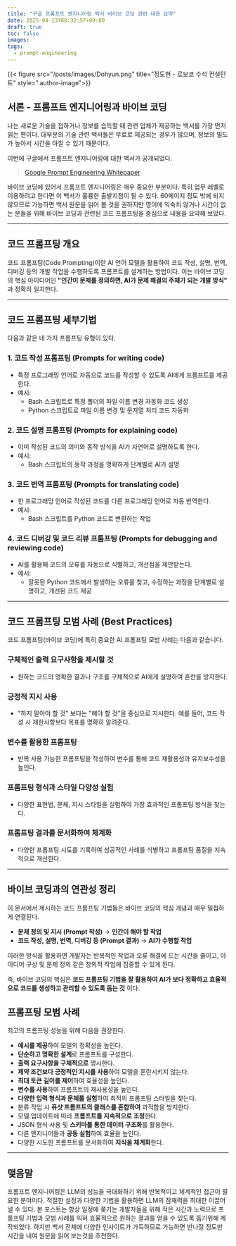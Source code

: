 ```yaml
---
title: "구글 프롬프트 엔지니어링 백서 바이브 코딩 관련 내용 요약"
date: 2025-04-13T08:32:57+09:00
draft: true
toc: false
images:
tags:
  - prompt-engineering
---
```


{{< figure src="/posts/images/Dohyun.png" title="정도현 - 로보코 수석 컨설턴트" style=".author-image">}}

## 서론 - 프롬프트 엔지니어링과 바이브 코딩

나는 새로운 기술을 접하거나 정보를 습득할 때 관련 업체가 제공하는 백서를 가장 먼저 읽는 편이다. 대부분의 기술 관련 백서들은 무료로 제공되는 경우가 많으며, 정보의 밀도가 높아서 시간을 아낄 수 있기 때문이다.

이번에 구글에서 프롬프트 엔지니어링에 대한 백서가 공개되었다. 

> [Google Prompt Engineering Whitepaper](https://www.kaggle.com/whitepaper-prompt-engineering)

바이브 코딩에 있어서 프롬프트 엔지니어링은 매우 중요한 부분이다. 특히 업무 레벨로 이용하려고 한다면 이 백서가 훌륭한 출발지점이 될 수 있다. 60페이지 정도 밖에 되지 않으므로 가능하면 백서 원문을 읽어 볼 것을 권하지만 영어에 익숙치 않거나 시간이 없는 분들을 위해 바이브 코딩과 관련된 코드 프롬프팅을 중심으로 내용을 요약해 보았다.

---


## **코드 프롬프팅 개요**

코드 프롬프팅(Code Prompting)이란 AI 언어 모델을 활용하여 코드 작성, 설명, 번역, 디버깅 등의 개발 작업을 수행하도록 프롬프트를 설계하는 방법이다. 이는 바이브 코딩의 핵심 아이디어인 **"인간이 문제를 정의하면, AI가 문제 해결의 주체가 되는 개발 방식"** 과 정확히 일치한다.

---

## **코드 프롬프팅 세부기법**

다음과 같은 네 가지 프롬프팅 유형이 있다.

### 1️. **코드 작성 프롬프팅 (Prompts for writing code)**

- 특정 프로그래밍 언어로 자동으로 코드를 작성할 수 있도록 AI에게 프롬프트를 제공한다.
- 예시:
  - Bash 스크립트로 특정 폴더의 파일 이름 변경 자동화 코드 생성
  - Python 스크립트로 파일 이름 변경 및 문자열 처리 코드 자동화

### 2️. **코드 설명 프롬프팅 (Prompts for explaining code)**

- 이미 작성된 코드의 의미와 동작 방식을 AI가 자연어로 설명하도록 한다.
- 예시:
  - Bash 스크립트의 동작 과정을 명확하게 단계별로 AI가 설명

### 3️. **코드 번역 프롬프팅 (Prompts for translating code)**

- 한 프로그래밍 언어로 작성된 코드를 다른 프로그래밍 언어로 자동 번역한다.
- 예시:
  - Bash 스크립트를 Python 코드로 변환하는 작업

### 4️. **코드 디버깅 및 코드 리뷰 프롬프팅 (Prompts for debugging and reviewing code)**

- AI를 활용해 코드의 오류를 자동으로 식별하고, 개선점을 제안받는다.
- 예시:
  - 잘못된 Python 코드에서 발생하는 오류를 찾고, 수정하는 과정을 단계별로 설명하고, 개선된 코드 제공

---

## **코드 프롬프팅 모범 사례 (Best Practices)**

코드 프롬프팅(바이브 코딩)에 특히 중요한 AI 프롬프팅 모범 사례는 다음과 같습니다.

### **구체적인 출력 요구사항을 제시할 것**

- 원하는 코드의 명확한 결과나 구조를 구체적으로 AI에게 설명하여 혼란을 방지한다.

### **긍정적 지시 사용**

- "하지 말아야 할 것" 보다는 "해야 할 것"을 중심으로 지시한다. 예를 들어, 코드 작성 시 제한사항보다 목표를 명확히 알려준다.

### **변수를 활용한 프롬프팅**

- 반복 사용 가능한 프롬프팅을 작성하여 변수를 통해 코드 재활용성과 유지보수성을 높인다. 

### **프롬프팅 형식과 스타일 다양성 실험**

- 다양한 표현법, 문체, 지시 스타일을 실험하여 가장 효과적인 프롬프팅 방식을 찾는다.

### **프롬프팅 결과를 문서화하여 체계화**

- 다양한 프롬프팅 시도를 기록하여 성공적인 사례를 식별하고 프롬프팅 품질을 지속적으로 개선한다.

---

## **바이브 코딩과의 연관성 정리**

이 문서에서 제시하는 코드 프롬프팅 기법들은 바이브 코딩의 핵심 개념과 매우 밀접하게 연결된다.

- **문제 정의 및 지시 (Prompt 작성)** → **인간이 해야 할 작업**
- **코드 작성, 설명, 번역, 디버깅 등 (Prompt 결과)** → **AI가 수행할 작업**

이러한 방식을 활용하면 개발자는 반복적인 작업과 오류 해결에 드는 시간을 줄이고, 아이디어 구상 및 문제 정의 같은 창의적 작업에 집중할 수 있게 된다.

즉, 바이브 코딩의 핵심은 **코드 프롬프팅 기법을 잘 활용하여 AI가 보다 정확하고 효율적으로 코드를 생성하고 관리할 수 있도록 돕는 것** 이다.


## 프롬프팅 모범 사례

최고의 프롬프팅 성능을 위해 다음을 권장한다.

- **예시를 제공**하여 모델의 정확성을 높인다.
- **단순하고 명확한 설계**로 프롬프트를 구성한다.
- **출력 요구사항을 구체적으로** 명시한다.
- **제약 조건보다 긍정적인 지시를 사용**하여 모델을 혼란시키지 않는다.
- **최대 토큰 길이를 제어**하여 효율성을 높인다.
- **변수를 사용**하여 프롬프트의 재사용성을 높인다.
- **다양한 입력 형식과 문체를 실험**하여 최적의 프롬프팅 스타일을 찾는다.
- 분류 작업 시 **퓨샷 프롬프트의 클래스를 혼합하여** 과적합을 방지한다.
- 모델 업데이트에 따라 **프롬프트를 지속적으로 조정**한다.
- JSON 형식 사용 및 **스키마를 통한 데이터 구조화**를 활용한다.
- 다른 엔지니어들과 **공동 실험**하여 효율을 높인다.
- 다양한 시도한 프롬프트를 문서화하여 **지식을 체계화**한다.

---

## 맺음말

프롬프트 엔지니어링은 LLM의 성능을 극대화하기 위해 반복적이고 체계적인 접근이 필요한 분야이다. 적절한 설정과 다양한 기법을 활용하면 LLM의 잠재력을 최대한 이끌어낼 수 있다. 본 포스트는 항상 일정에 쫒기는 개발자들을 위해 적은 시간과 노력으로 프롬프팅 기법과 모범 사례를 익혀 효율적으로 원하는 결과를 얻을 수 있도록 돕기위해 제작되었다. 하지만 백서 전체에 다양한 인사이트가 가득하므로 가능하면 반나절 정도만 시간을 내여 원문을 읽어 보는것을 추천한다. 
